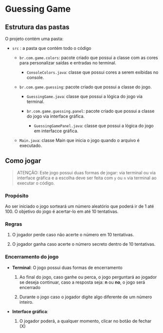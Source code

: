# Guessing Game

## Estrutura das pastas

O projeto contém uma pasta:

- `src` : a pasta que contém todo o código
  
  - `br.com.game.colors`: pacote criado que possui a classe com as cores para personalizar saídas e entradas no terminal.
    
    - `ConsoleColors.java`: classe que possui cores a serem exibidas no console.
  
  - `br.com.game.guessing`: pacote criado que possui a classe do jogo.

    - `GuessingGame.java`: classe que possui a lógica do jogo via terminal.
    
    - `br.com.game.guessing.panel`: pacote criado que possui a classe do jogo via interface gráfica.
     
      - `GuessingGamePanel.java`: classe que possui a lógica do jogo em interfacce gráfica.
  
  - `Main.java`: classe Main que inicia o jogo quando o arquivo é executado.

## Como jogar

> ATENÇÃO: Este jogo possui duas formas de jogar: via terminal ou via interface gráfica e a escolha deve ser feita com `y` ou `n` via terminal ao executar o código.

### Propósito

Ao ser iniciado o jogo sorteará um número aleatório que poderá ir de 1 até 100. O objetivo do jogo é acertar-lo em até 10 tentativas.

### Regras

1. O jogador perde caso não acerte o número em 10 tentativas.

2. O jogador ganha caso acerte o número secreto dentro de 10 tentativas.

### Encerramento do jogo

- **Terminal**: O jogo possui duas formas de encerramento

  1. Ao final do jogo, caso ganhe ou perca, o jogo perguntará ao jogador se deseja continuar, caso a resposta seja: **n** ou **no**, o jogo será encerrado

  2. Durante o jogo caso o jogador digite algo diferente de um número inteiro.

- **Interface gráfica**:

  1. O jogador poderá, a qualquer momento, clicar no botão de fechar (X)
